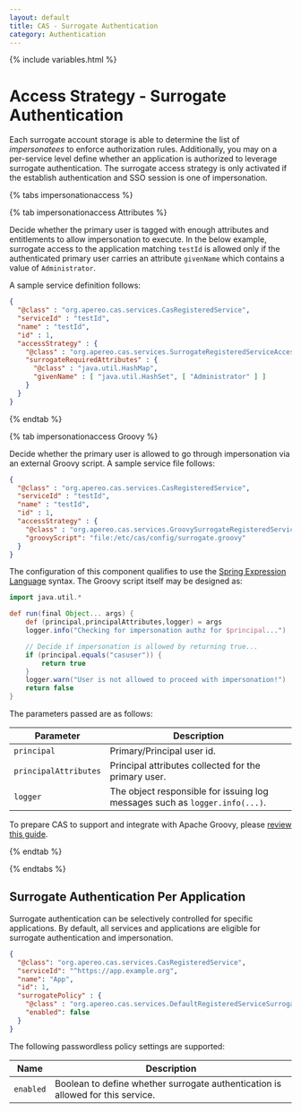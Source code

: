 ```yaml
---
layout: default
title: CAS - Surrogate Authentication
category: Authentication
---
```

{% include variables.html %}

# Access Strategy - Surrogate Authentication

Each surrogate account storage is able to determine the list of *impersonatees* to enforce 
authorization rules. Additionally, you may on a per-service level define whether an 
application is authorized to leverage surrogate authentication. The surrogate access 
strategy is only activated if the establish authentication and SSO session is one of impersonation.

{% tabs impersonationaccess %}

{% tab impersonationaccess Attributes %}

Decide whether the primary user is tagged with enough attributes and entitlements to
allow impersonation to execute. In the below example, surrogate access to the
application matching `testId` is allowed only if the authenticated primary user
carries an attribute `givenName` which contains a value of `Administrator`.

A sample service definition follows:

```json
{
  "@class" : "org.apereo.cas.services.CasRegisteredService",
  "serviceId" : "testId",
  "name" : "testId",
  "id" : 1,
  "accessStrategy" : {
    "@class" : "org.apereo.cas.services.SurrogateRegisteredServiceAccessStrategy",
    "surrogateRequiredAttributes" : {
      "@class" : "java.util.HashMap",
      "givenName" : [ "java.util.HashSet", [ "Administrator" ] ]
    }
  }
}
```

{% endtab %}

{% tab impersonationaccess <i class="fa fa-file-code px-1"></i>Groovy %}

Decide whether the primary user is allowed to go through impersonation via
an external Groovy script. A sample service file follows:

```json
{
  "@class" : "org.apereo.cas.services.CasRegisteredService",
  "serviceId" : "testId",
  "name" : "testId",
  "id" : 1,
  "accessStrategy" : {
    "@class" : "org.apereo.cas.services.GroovySurrogateRegisteredServiceAccessStrategy",
    "groovyScript": "file:/etc/cas/config/surrogate.groovy"
  }
}
```

The configuration of this component qualifies to use the [Spring Expression Language](../configuration/Configuration-Spring-Expressions.html) 
syntax. The Groovy script itself may be designed as:

```groovy
import java.util.*

def run(final Object... args) {
    def (principal,principalAttributes,logger) = args
    logger.info("Checking for impersonation authz for $principal...")

    // Decide if impersonation is allowed by returning true...
    if (principal.equals("casuser")) {
        return true
    }
    logger.warn("User is not allowed to proceed with impersonation!")
    return false
}
```

The parameters passed are as follows:

| Parameter             | Description                                                                 |
|-----------------------|-----------------------------------------------------------------------------|
| `principal`           | Primary/Principal user id.                                                  |
| `principalAttributes` | Principal attributes collected for the primary user.                        |
| `logger`              | The object responsible for issuing log messages such as `logger.info(...)`. |


To prepare CAS to support and integrate with Apache Groovy, please [review this guide](../integration/Apache-Groovy-Scripting.html).

{% endtab %}
          
{% endtabs %}
  
## Surrogate Authentication Per Application

Surrogate authentication can be selectively controlled for specific applications. By default,
all services and applications are eligible for surrogate authentication and impersonation.

```json
{
  "@class": "org.apereo.cas.services.CasRegisteredService",
  "serviceId": "^https://app.example.org",
  "name": "App",
  "id": 1,
  "surrogatePolicy" : {
    "@class" : "org.apereo.cas.services.DefaultRegisteredServiceSurrogatePolicy",
    "enabled": false
  }
}
```

The following passwordless policy settings are supported:

| Name      | Description                                                                     |
|-----------|---------------------------------------------------------------------------------|
| `enabled` | Boolean to define whether surrogate authentication is allowed for this service. |
